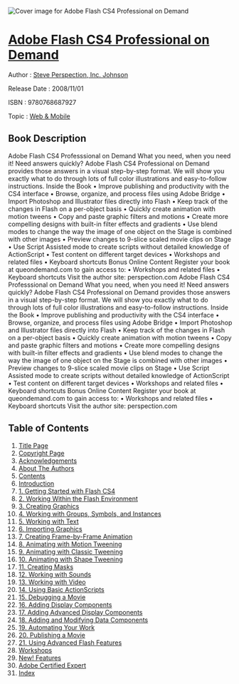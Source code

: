 ![Cover image for Adobe Flash CS4 Professional on Demand](https://imgdetail.ebookreading.net/cover/cover/web_mobile/EB9780768687927.jpg)

[Adobe Flash CS4 Professional on Demand](https://ebookreading.net/view/book/Adobe+Flash+CS4+Professional+on+Demand-EB9780768687927_1.html "Adobe Flash CS4 Professional on Demand")
====================================================================================================================

Author : [Steve Perspection](https://ebookreading.net/search/author/Steve+Perspection),[ Inc. Johnson](https://ebookreading.net/search/author/+Inc.+Johnson)

Release Date : 2008/11/01

ISBN : 9780768687927

Topic : [Web & Mobile](https://ebookreading.net/search/category/web-mobile)

Book Description
-----------------

Adobe Flash CS4 Professsional on Demand
What you need, when you need it!
Need answers quickly? Adobe Flash CS4 Professional on Demand provides those answers in a visual step-by-step format. We will show you exactly what to do through lots of full color illustrations and easy-to-follow instructions.
Inside the Book
• Improve publishing and productivity with the CS4 interface
• Browse, organize, and process files using Adobe Bridge
• Import Photoshop and Illustrator files directly into Flash
• Keep track of the changes in Flash on a per-object basis
• Quickly create animation with motion tweens
• Copy and paste graphic filters and motions
• Create more compelling designs with built-in filter effects and gradients
• Use blend modes to change the way the image of one object on the Stage is combined with other images
• Preview changes to 9-slice scaled movie clips on Stage
• Use Script Assisted mode to create scripts without detailed knowledge of ActionScript
• Test content on different target devices
• Workshops and related files
• Keyboard shortcuts
Bonus Online Content
Register your book at queondemand.com to gain access to:
• Workshops and related files
• Keyboard shortcuts
Visit the author site: perspection.com
              Adobe Flash CS4 Professsional on Demand
What you need, when you need it!
Need answers quickly? Adobe Flash CS4 Professional on Demand provides those answers in a visual step-by-step format. We will show you exactly what to do through lots of full color illustrations and easy-to-follow instructions.
Inside the Book
• Improve publishing and productivity with the CS4 interface
• Browse, organize, and process files using Adobe Bridge
• Import Photoshop and Illustrator files directly into Flash
• Keep track of the changes in Flash on a per-object basis
• Quickly create animation with motion tweens
• Copy and paste graphic filters and motions
• Create more compelling designs with built-in filter effects and gradients
• Use blend modes to change the way the image of one object on the Stage is combined with other images
• Preview changes to 9-slice scaled movie clips on Stage
• Use Script Assisted mode to create scripts without detailed knowledge of ActionScript
• Test content on different target devices
• Workshops and related files
• Keyboard shortcuts
Bonus Online Content
Register your book at queondemand.com to gain access to:
• Workshops and related files
• Keyboard shortcuts
Visit the author site: perspection.com
              
Table of Contents
-----------------

1. [Title Page](https://ebookreading.net/view/book/Adobe+Flash+CS4+Professional+on+Demand-EB9780768687927_2.html)
1. [Copyright Page](https://ebookreading.net/view/book/Adobe+Flash+CS4+Professional+on+Demand-EB9780768687927_2.html#id375131)
1. [Acknowledgements](https://ebookreading.net/view/book/Adobe+Flash+CS4+Professional+on+Demand-EB9780768687927_3.html#pref01)
1. [About The Authors](https://ebookreading.net/view/book/Adobe+Flash+CS4+Professional+on+Demand-EB9780768687927_3.html#pref01lev1sec3)
1. [Contents](https://ebookreading.net/view/book/Adobe+Flash+CS4+Professional+on+Demand-EB9780768687927_4.html)
1. [Introduction](https://ebookreading.net/view/book/Adobe+Flash+CS4+Professional+on+Demand-EB9780768687927_5.html)
1. [1. Getting Started with Flash CS4](https://ebookreading.net/view/book/Adobe+Flash+CS4+Professional+on+Demand-EB9780768687927_6.html)
1. [2. Working Within the Flash Environment](https://ebookreading.net/view/book/Adobe+Flash+CS4+Professional+on+Demand-EB9780768687927_7.html)
1. [3. Creating Graphics](https://ebookreading.net/view/book/Adobe+Flash+CS4+Professional+on+Demand-EB9780768687927_8.html)
1. [4. Working with Groups, Symbols, and Instances](https://ebookreading.net/view/book/Adobe+Flash+CS4+Professional+on+Demand-EB9780768687927_9.html)
1. [5. Working with Text](https://ebookreading.net/view/book/Adobe+Flash+CS4+Professional+on+Demand-EB9780768687927_10.html)
1. [6. Importing Graphics](https://ebookreading.net/view/book/Adobe+Flash+CS4+Professional+on+Demand-EB9780768687927_11.html)
1. [7. Creating Frame-by-Frame Animation](https://ebookreading.net/view/book/Adobe+Flash+CS4+Professional+on+Demand-EB9780768687927_12.html)
1. [8. Animating with Motion Tweening](https://ebookreading.net/view/book/Adobe+Flash+CS4+Professional+on+Demand-EB9780768687927_13.html)
1. [9. Animating with Classic Tweening](https://ebookreading.net/view/book/Adobe+Flash+CS4+Professional+on+Demand-EB9780768687927_14.html)
1. [10. Animating with Shape Tweening](https://ebookreading.net/view/book/Adobe+Flash+CS4+Professional+on+Demand-EB9780768687927_15.html)
1. [11. Creating Masks](https://ebookreading.net/view/book/Adobe+Flash+CS4+Professional+on+Demand-EB9780768687927_17.html)
1. [12. Working with Sounds](https://ebookreading.net/view/book/Adobe+Flash+CS4+Professional+on+Demand-EB9780768687927_18.html)
1. [13. Working with Video](https://ebookreading.net/view/book/Adobe+Flash+CS4+Professional+on+Demand-EB9780768687927_0.html)
1. [14. Using Basic ActionScripts](https://ebookreading.net/view/book/Adobe+Flash+CS4+Professional+on+Demand-EB9780768687927_19.html)
1. [15. Debugging a Movie](https://ebookreading.net/view/book/Adobe+Flash+CS4+Professional+on+Demand-EB9780768687927_20.html)
1. [16. Adding Display Components](https://ebookreading.net/view/book/Adobe+Flash+CS4+Professional+on+Demand-EB9780768687927_21.html)
1. [17. Adding Advanced Display Components](https://ebookreading.net/view/book/Adobe+Flash+CS4+Professional+on+Demand-EB9780768687927_22.html)
1. [18. Adding and Modifying Data Components](https://ebookreading.net/view/book/Adobe+Flash+CS4+Professional+on+Demand-EB9780768687927_23.html)
1. [19. Automating Your Work](https://ebookreading.net/view/book/Adobe+Flash+CS4+Professional+on+Demand-EB9780768687927_24.html)
1. [20. Publishing a Movie](https://ebookreading.net/view/book/Adobe+Flash+CS4+Professional+on+Demand-EB9780768687927_25.html)
1. [21. Using Advanced Flash Features](https://ebookreading.net/view/book/Adobe+Flash+CS4+Professional+on+Demand-EB9780768687927_26.html)
1. [Workshops](https://ebookreading.net/view/book/Adobe+Flash+CS4+Professional+on+Demand-EB9780768687927_27.html)
1. [New! Features](https://ebookreading.net/view/book/Adobe+Flash+CS4+Professional+on+Demand-EB9780768687927_28.html)
1. [Adobe Certified Expert](https://ebookreading.net/view/book/Adobe+Flash+CS4+Professional+on+Demand-EB9780768687927_29.html)
1. [Index](https://ebookreading.net/view/book/Adobe+Flash+CS4+Professional+on+Demand-EB9780768687927_32.html)
